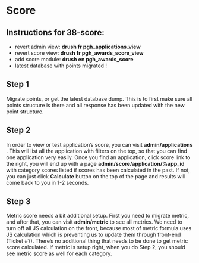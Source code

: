 Score
=

Instructions for 38-score:
-
* revert admin view: **drush fr pgh_applications_view**
* revert score view: **drush fr pgh_awards_score_view**
* add score module: **drush en pgh_awards_score**
* latest database with points migrated !


Step 1
-
Migrate points, or get the latest database dump. This is to first make sure all points structure is there and all response has been updated with the new point structure.

Step 2
-
In order to view or test application’s score, you can visit **admin/applications** . This will list all the application with filters on the top, so that you can find one application very easily. Once you find an application, click score link to the right, you will end up with a page **admin/score/application/%app_id** with category scores listed if scores has been calculated in the past. If not, you can just click **Calculate** button on the top of the page and results will come back to you in 1-2 seconds.

Step 3
-
Metric score needs a bit additional setup. First you need to migrate metric, and after that, you can visit **admin/metric** to see all metrics. We need to turn off all JS calculation on the front, because most of metric formula uses JS calculation which is preventing us to update them through front-end (Ticket #?). There’s no additional thing that needs to be done to get metric score calculated. If metric is setup right, when you do Step 2, you should see metric score as well for each category. 

